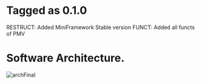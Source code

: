 # Tagged as 0.1.0
RESTRUCT: Added MiniFramework Stable version
FUNCT: Added all functs of PMV

# Software Architecture.

![archFinal](https://github.com/ramiroserantes/Events/assets/74147489/8486ecb4-8d77-4236-936f-96079c6aaac1)